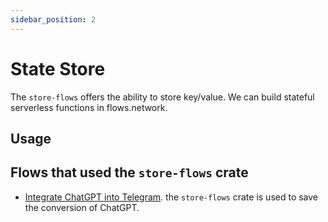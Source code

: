 ```yaml
---
sidebar_position: 2
---
```


# State Store

The `store-flows` offers the ability to store key/value. We can build stateful serverless functions in flows.network.

## Usage


## Flows that used the `store-flows` crate

* [Integrate ChatGPT into Telegram](https://github.com/flows-network/telegram-gpt). the `store-flows` crate is used to save the conversion of ChatGPT.

